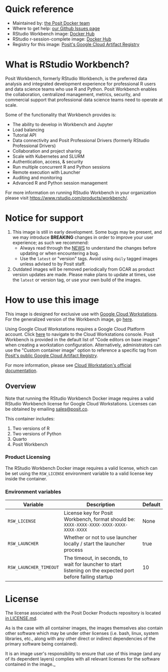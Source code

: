 # Quick reference

* Maintained by: [the Posit Docker team](https://github.com/rstudio/rstudio-docker-products)
* Where to get help: [our Github Issues page](https://github.com/rstudio/rstudio-docker-products/issues)
* RStudio Workbench image: [Docker Hub](https://hub.docker.com/r/rstudio/rstudio-workbench)
* RStudio r-session-complete image: [Docker Hub](https://hub.docker.com/r/rstudio/r-session-complete)
* Registry for this image: [Posit's Google Cloud Artifact Registry](https://console.cloud.google.com/artifacts/docker/posit-images/us-central1/cloud-workstations/workbench)

# What is RStudio Workbench?

Posit Workbench, formerly RStudio Workbench, is the preferred data analysis and integrated development experience for 
professional R users and data science teams who use R and Python. Posit Workbench enables the collaboration, 
centralized management, metrics, security, and commercial support that professional data science teams need to operate 
at scale.

Some of the functionality that Workbench provides is:

* The ability to develop in Workbench and Jupyter
* Load balancing
* Tutorial API
* Data connectivity and Posit Professional Drivers (formerly RStudio Professional Drivers)
* Collaboration and project sharing
* Scale with Kubernetes and SLURM
* Authentication, access, & security
* Run multiple concurrent R and Python sessions
* Remote execution with Launcher
* Auditing and monitoring
* Advanced R and Python session management

For more information on running RStudio Workbench in your organization please visit 
https://www.rstudio.com/products/workbench/.

# Notice for support

1. This image is still in early development. Some bugs may be present, and we may introduce **BREAKING** changes in 
   order to improve your user experience; as such we recommend:
   - Always read through the [NEWS](./NEWS.md) to understand the changes before updating or when encountering a bug.
   - Use the `latest` or "version" tags. Avoid using `daily` tagged images unless advised to by Posit staff.
1. Outdated images will be removed periodically from GCAR as product version updates are made. Please make plans to
   update at times, use the `latest` or version tag, or use your own build of the images.

# How to use this image

This image is designed for exclusive use with [Google Cloud Workstations](https://cloud.google.com/workstations). For
the generalized version of the Workbench image, go [here](https://hub.docker.com/r/rstudio/rstudio-workbench).

Using Google Cloud Workstations requires a Google Cloud Platform account. Click 
[here](https://console.cloud.google.com/workstations/overview) to navigate to the Cloud Workstations console. Posit
Workbench is provided in the default list of "Code editors on base images" when creating a workstation configuration.
Alternatively, administrators can use the "Custom container image" option to reference a specific tag from 
[Posit's public Google Cloud Artifact Registry](https://console.cloud.google.com/artifacts/docker/posit-images/us-central1/cloud-workstations/workbench).

For more information, please see 
[Cloud Workstation's official documentation](https://cloud.google.com/workstations/docs/develop-code-using-posit-workbench-rstudio).

## Overview

Note that running the RStudio Workbench Docker image requires a valid RStudio Workbench license for Google Cloud 
Workstations. Licenses can be obtained by emailing sales@posit.co.

This container includes:

1. Two versions of R
2. Two versions of Python
3. Quarto
4. Posit Workbench

### Product Licensing

The RStudio Workbench Docker image requires a valid license, which can be set using the `RSW_LICENSE` environment 
variable to a valid license key inside the container.

### Environment variables

| Variable               | Description                                                                                                  | Default |
|------------------------|--------------------------------------------------------------------------------------------------------------|---------|
| `RSW_LICENSE`          | License key for Posit Workbench, format should be: `XXXX-XXXX-XXXX-XXXX-XXXX-XXXX-XXXX`                      | None    |
| `RSW_LAUNCHER`         | Whether or not to use launcher locally / start the launcher process                                          | true    |
| `RSW_LAUNCHER_TIMEOUT` | The timeout, in seconds, to wait for launcher to start listening on the expected port before failing startup | 10      |

# License

The license associated with the Posit Docker Products repository is located [in LICENSE.md](https://github.com/rstudio/rstudio-docker-products/blob/main/LICENSE.md).

As is the case with all container images, the images themselves also contain other software which may be under other
licenses (i.e. bash, linux, system libraries, etc., along with any other direct or indirect dependencies of the primary
software being contained).

It is an image user's responsibility to ensure that use of this image (and any of its dependent layers) complies with
all relevant licenses for the software contained in the image._
